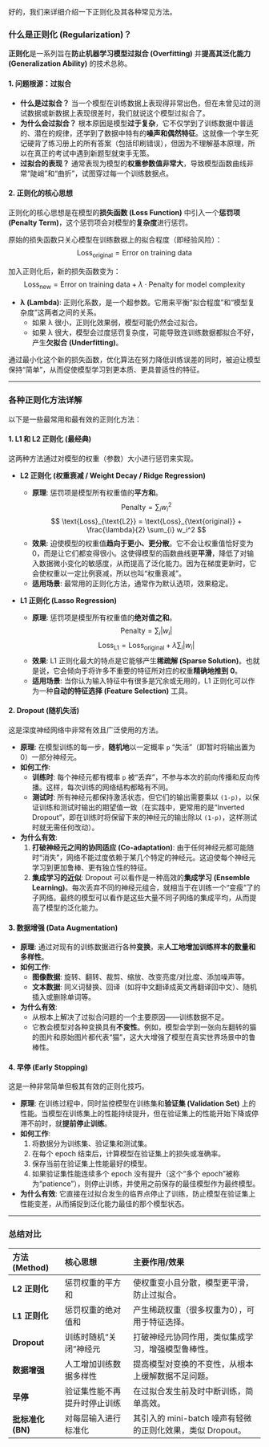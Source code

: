 好的，我们来详细介绍一下正则化及其各种常见方法。

### 什么是正则化 (Regularization)？

**正则化**是一系列旨在**防止机器学习模型过拟合 (Overfitting)** 并**提高其泛化能力 (Generalization Ability)** 的技术总称。

#### 1. 问题根源：过拟合

*   **什么是过拟合？**
    当一个模型在训练数据上表现得非常出色，但在未曾见过的测试数据或新数据上表现很差时，我们就说这个模型过拟合了。
*   **为什么会过拟合？**
    根本原因是模型**过于复杂**，它不仅学到了训练数据中普适的、潜在的规律，还学到了数据中特有的**噪声和偶然特征**。这就像一个学生死记硬背了练习册上的所有答案（包括印刷错误），但因为不理解基本原理，所以在真正的考试中遇到新题型就束手无策。
*   **过拟合的表现？**
    通常表现为模型的**权重参数值非常大**，导致模型函数曲线非常“陡峭”和“曲折”，试图穿过每一个训练数据点。

#### 2. 正则化的核心思想

正则化的核心思想是在模型的**损失函数 (Loss Function)** 中引入一个**惩罚项 (Penalty Term)**，这个惩罚项会对模型的**复杂度**进行惩罚。

原始的损失函数只关心模型在训练数据上的拟合程度（即经验风险）：
$$ \text{Loss}_{\text{original}} = \text{Error on training data} $$

加入正则化后，新的损失函数变为：
$$ \text{Loss}_{\text{new}} = \text{Error on training data} + \lambda \cdot \text{Penalty for model complexity} $$

*   **λ (Lambda)**: 正则化系数，是一个超参数。它用来平衡“拟合程度”和“模型复杂度”这两者之间的关系。
    *   如果 λ 很小，正则化效果弱，模型可能仍然会过拟合。
    *   如果 λ 很大，模型会过度惩罚复杂度，可能导致连训练数据都拟合不好，产生**欠拟合 (Underfitting)**。

通过最小化这个新的损失函数，优化算法在努力降低训练误差的同时，被迫让模型保持“简单”，从而促使模型学习到更本质、更具普适性的特征。

---

### 各种正则化方法详解

以下是一些最常用和最有效的正则化方法：

#### 1. L1 和 L2 正则化 (最经典)

这两种方法通过对模型的权重（参数）大小进行惩罚来实现。

*   **L2 正则化 (权重衰减 / Weight Decay / Ridge Regression)**
    *   **原理**: 惩罚项是模型所有权重值的**平方和**。
        $$ \text{Penalty} = \sum_{i} w_i^2 $$
        $$ \text{Loss}_{\text{L2}} = \text{Loss}_{\text{original}} + \frac{\lambda}{2} \sum_{i} w_i^2 $$
    *   **效果**: 迫使模型的权重值**趋向于更小、更分散**。它不会让权重值恰好变为 0，而是让它们都变得很小。这使得模型的函数曲线更**平滑**，降低了对输入数据微小变化的敏感度，从而提高了泛化能力。因为在梯度更新时，它会使权重以一定比例衰减，所以也叫“权重衰减”。
    *   **适用场景**: 最常用的正则化方法，通常作为默认选项，效果稳定。

*   **L1 正则化 (Lasso Regression)**
    *   **原理**: 惩罚项是模型所有权重值的**绝对值之和**。
        $$ \text{Penalty} = \sum_{i} |w_i| $$
        $$ \text{Loss}_{\text{L1}} = \text{Loss}_{\text{original}} + \lambda \sum_{i} |w_i| $$
    *   **效果**: L1 正则化最大的特点是它能够产生**稀疏解 (Sparse Solution)**。也就是说，它会倾向于将许多不重要的特征所对应的权重**精确地推到 0**。
    *   **适用场景**: 当你认为输入特征中有很多是冗余或无用的，L1 正则化可以作为一种**自动的特征选择 (Feature Selection)** 工具。

#### 2. Dropout (随机失活)

这是深度神经网络中非常有效且广泛使用的方法。

*   **原理**: 在模型训练的每一步，**随机地**以一定概率 `p` “失活”（即暂时将输出置为 0）一部分神经元。
*   **如何工作**:
    *   **训练时**: 每个神经元都有概率 `p` 被“丢弃”，不参与本次的前向传播和反向传播。这样，每次训练的网络结构都略有不同。
    *   **测试时**: 所有神经元都保持激活状态，但它们的输出需要乘以 `(1-p)`，以保证训练和测试时输出的期望值一致（在实践中，更常用的是“Inverted Dropout”，即在训练时将保留下来的神经元的输出除以 `(1-p)`，这样测试时就无需任何改动）。
*   **为什么有效**:
    1.  **打破神经元之间的协同适应 (Co-adaptation)**: 由于任何神经元都可能随时“消失”，网络不能过度依赖于某几个特定的神经元。这迫使每个神经元学习到更加鲁棒、更有独立性的特征。
    2.  **集成学习的近似**: Dropout 可以看作是一种高效的**集成学习 (Ensemble Learning)**。每次丢弃不同的神经元组合，就相当于在训练一个“变瘦”了的子网络。最终的模型可以看作是这些大量不同子网络的集成平均，从而提高了模型的泛化能力。

#### 3. 数据增强 (Data Augmentation)

*   **原理**: 通过对现有的训练数据进行各种**变换**，来**人工地增加训练样本的数量和多样性**。
*   **如何工作**:
    *   **图像数据**: 旋转、翻转、裁剪、缩放、改变亮度/对比度、添加噪声等。
    *   **文本数据**: 同义词替换、回译（如将中文翻译成英文再翻译回中文）、随机插入或删除单词等。
*   **为什么有效**:
    *   从根本上解决了过拟合问题的一个主要原因——训练数据不足。
    *   它教会模型对各种变换具有**不变性**。例如，模型会学到一张向左翻转的猫的图片和原始图片都代表“猫”，这大大增强了模型在真实世界场景中的鲁棒性。

#### 4. 早停 (Early Stopping)

这是一种非常简单但极其有效的正则化技巧。

*   **原理**: 在训练过程中，同时监控模型在训练集和**验证集 (Validation Set)** 上的性能。当模型在训练集上的性能持续提升，但在验证集上的性能开始下降或停滞不前时，就**提前停止训练**。
*   **如何工作**:
    1.  将数据分为训练集、验证集和测试集。
    2.  在每个 epoch 结束后，计算模型在验证集上的损失或准确率。
    3.  保存当前在验证集上性能最好的模型。
    4.  如果验证集性能连续多个 epoch 没有提升（这个“多个 epoch”被称为“patience”），则停止训练，并使用之前保存的最佳模型作为最终模型。
*   **为什么有效**: 它直接在过拟合发生的临界点停止了训练，防止模型在验证集上性能变差，从而捕捉到泛化能力最佳的那个模型状态。

---

### 总结对比

| 方法 (Method) | 核心思想 | 主要作用/效果 |
| :--- | :--- | :--- |
| **L2 正则化** | 惩罚权重的平方和 | 使权重变小且分散，模型更平滑，防止过拟合。 |
| **L1 正则化** | 惩罚权重的绝对值和 | 产生稀疏权重（很多权重为0），可用于特征选择。 |
| **Dropout** | 训练时随机“关闭”神经元 | 打破神经元协同作用，类似集成学习，增强模型鲁棒性。 |
| **数据增强** | 人工增加训练数据多样性 | 提高模型对变换的不变性，从根本上缓解数据不足问题。 |
| **早停** | 验证集性能不再提升时停止训练 | 在过拟合发生前及时中断训练，简单高效。 |
| **批标准化 (BN)** | 对每层输入进行标准化 | 其引入的 mini-batch 噪声有轻微的正则化效果，类似 Dropout。 |
